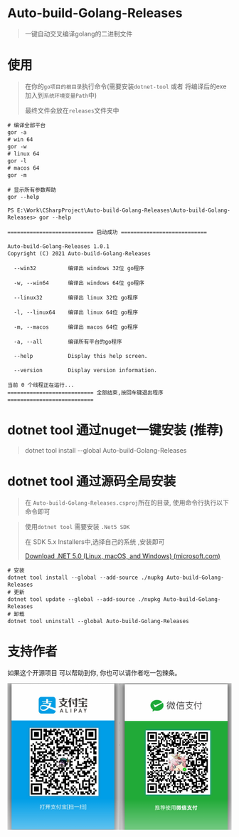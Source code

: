 # Auto-build-Golang-Releases

> 一键自动交叉编译golang的二进制文件

# 使用

> 在你的`go项目的根目录`执行命令(需要安装`dotnet-tool` 或者 将编译后的exe加入到`系统环境变量Path`中)
>
> 最终文件会放在`releases`文件夹中

```shell
# 编译全部平台
gor -a
# win 64
gor -w
# linux 64
gor -l
# macos 64
gor -m

# 显示所有参数帮助
gor --help
```



```shell
PS E:\Work\CSharpProject\Auto-build-Golang-Releases\Auto-build-Golang-Releases> gor --help

=========================== 启动成功 ===========================

Auto-build-Golang-Releases 1.0.1
Copyright (C) 2021 Auto-build-Golang-Releases

  --win32          编译出 windows 32位 go程序

  -w, --win64      编译出 windows 64位 go程序

  --linux32        编译出 linux 32位 go程序

  -l, --linux64    编译出 linux 64位 go程序

  -m, --macos      编译出 macos 64位 go程序

  -a, --all        编译所有平台的go程序

  --help           Display this help screen.

  --version        Display version information.

当前 0 个线程正在运行...
=========================== 全部结束,按回车键退出程序 ===========================
```

# dotnet tool 通过nuget一键安装 (推荐)

> dotnet tool install --global Auto-build-Golang-Releases

# dotnet tool 通过源码全局安装

> 在 `Auto-build-Golang-Releases.csproj`所在的目录, 使用命令行执行以下命令即可

> 使用`dotnet tool` 需要安装 `.Net5 SDK` 
>
> 在 SDK 5.x  Installers中,选择自己的系统 ,安装即可
>
> [Download .NET 5.0 (Linux, macOS, and Windows) (microsoft.com)](https://dotnet.microsoft.com/download/dotnet/5.0)

```shell
# 安装
dotnet tool install --global --add-source ./nupkg Auto-build-Golang-Releases
# 更新
dotnet tool update --global --add-source ./nupkg Auto-build-Golang-Releases
# 卸载
dotnet tool uninstall --global Auto-build-Golang-Releases
```



# 支持作者

如果这个开源项目 可以帮助到你, 你也可以请作者吃一包辣条。

![pay](img.assets/pay.png)





